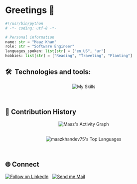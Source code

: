 <h1 align="left">Greetings 👋 </h1>
 
```python
#!/usr/bin/python
# -*- coding: utf-8 -*-

# Personal information
name: str = "Maaz Khan"
role: str = "Software Engineer"
languages_spoken: list[str] = ["en_US", "ur"]
hobbies: list[str] = ["Reading", "Traveling", "Planting"]
```

## 🛠  Technologies and tools:

[tech_tools_anchor]: #icon

<div align="center">


![My Skills](https://skillicons.dev/icons?i=git,github,c,cpp,py,vim,neovim,bash,powershell,md,html,css,tailwind,bootstrap,js,ts,windows,linux,debian,ubuntu,react,redux,nextjs,nodejs,express,mysql,postgres,supabase,firebase,npm,figma,obsidian,sublime,pycharm,vscode,visualstudio,androidstudio,discord)

</div>

<br>

## 📅 Contribution History
<div align="center">
<img alt="Maaz's Activity Graph" src="https://github-readme-activity-graph.vercel.app/graph/?username=maazkhandev75&bg_color=1F222E&color=F8D866&line=f01000&point=FFFFFF&hide_border=true" />
</div>

<br>

<div align="center">
 
![maazkhandev75's Top Languages](https://github-readme-stats.vercel.app/api/top-langs/?username=maazkhandev75&theme=ayu-mirage&show_icons=true&hide_border=true&layout=compact)
</div>

<br>

## 🌐 Connect
<p align="left">
 
  <a href="https://www.linkedin.com/in/maazkhan75/"><img title="Follow on LinkedIn" src="https://img.shields.io/badge/LinkedIn-0077B5?style=for-the-badge&logo=linkedin&logoColor=white"/></a>
  &nbsp;
 <a href="mailto:maazkhan75555@gmail.com"><img title="Send me Mail" src="https://img.shields.io/badge/Gmail-D14836?style=for-the-badge&logo=gmail&logoColor=white"/></a>
</p>
